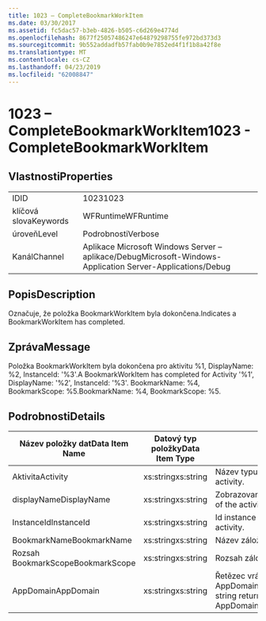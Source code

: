 ```yaml
---
title: 1023 – CompleteBookmarkWorkItem
ms.date: 03/30/2017
ms.assetid: fc5dac57-b3eb-4826-b505-c6d269e4774d
ms.openlocfilehash: 8677f25057486247e64879298755fe972bd373d3
ms.sourcegitcommit: 9b552addadfb57fab0b9e7852ed4f1f1b8a42f8e
ms.translationtype: MT
ms.contentlocale: cs-CZ
ms.lasthandoff: 04/23/2019
ms.locfileid: "62008847"
---
```

# <a name="1023---completebookmarkworkitem"></a><span data-ttu-id="9c6f1-102">1023 – CompleteBookmarkWorkItem</span><span class="sxs-lookup"><span data-stu-id="9c6f1-102">1023 - CompleteBookmarkWorkItem</span></span>
## <a name="properties"></a><span data-ttu-id="9c6f1-103">Vlastnosti</span><span class="sxs-lookup"><span data-stu-id="9c6f1-103">Properties</span></span>  
  
|||  
|-|-|  
|<span data-ttu-id="9c6f1-104">ID</span><span class="sxs-lookup"><span data-stu-id="9c6f1-104">ID</span></span>|<span data-ttu-id="9c6f1-105">1023</span><span class="sxs-lookup"><span data-stu-id="9c6f1-105">1023</span></span>|  
|<span data-ttu-id="9c6f1-106">klíčová slova</span><span class="sxs-lookup"><span data-stu-id="9c6f1-106">Keywords</span></span>|<span data-ttu-id="9c6f1-107">WFRuntime</span><span class="sxs-lookup"><span data-stu-id="9c6f1-107">WFRuntime</span></span>|  
|<span data-ttu-id="9c6f1-108">úroveň</span><span class="sxs-lookup"><span data-stu-id="9c6f1-108">Level</span></span>|<span data-ttu-id="9c6f1-109">Podrobnosti</span><span class="sxs-lookup"><span data-stu-id="9c6f1-109">Verbose</span></span>|  
|<span data-ttu-id="9c6f1-110">Kanál</span><span class="sxs-lookup"><span data-stu-id="9c6f1-110">Channel</span></span>|<span data-ttu-id="9c6f1-111">Aplikace Microsoft Windows Server – aplikace/Debug</span><span class="sxs-lookup"><span data-stu-id="9c6f1-111">Microsoft-Windows-Application Server-Applications/Debug</span></span>|  
  
## <a name="description"></a><span data-ttu-id="9c6f1-112">Popis</span><span class="sxs-lookup"><span data-stu-id="9c6f1-112">Description</span></span>  
 <span data-ttu-id="9c6f1-113">Označuje, že položka BookmarkWorkItem byla dokončena.</span><span class="sxs-lookup"><span data-stu-id="9c6f1-113">Indicates a BookmarkWorkItem has completed.</span></span>  
  
## <a name="message"></a><span data-ttu-id="9c6f1-114">Zpráva</span><span class="sxs-lookup"><span data-stu-id="9c6f1-114">Message</span></span>  
 <span data-ttu-id="9c6f1-115">Položka BookmarkWorkItem byla dokončena pro aktivitu %1, DisplayName: %2, InstanceId: '%3'.</span><span class="sxs-lookup"><span data-stu-id="9c6f1-115">A BookmarkWorkItem has completed for Activity '%1', DisplayName: '%2', InstanceId: '%3'.</span></span> <span data-ttu-id="9c6f1-116">BookmarkName: %4, BookmarkScope: %5.</span><span class="sxs-lookup"><span data-stu-id="9c6f1-116">BookmarkName: %4, BookmarkScope: %5.</span></span>  
  
## <a name="details"></a><span data-ttu-id="9c6f1-117">Podrobnosti</span><span class="sxs-lookup"><span data-stu-id="9c6f1-117">Details</span></span>  
  
|<span data-ttu-id="9c6f1-118">Název položky dat</span><span class="sxs-lookup"><span data-stu-id="9c6f1-118">Data Item Name</span></span>|<span data-ttu-id="9c6f1-119">Datový typ položky</span><span class="sxs-lookup"><span data-stu-id="9c6f1-119">Data Item Type</span></span>|<span data-ttu-id="9c6f1-120">Popis</span><span class="sxs-lookup"><span data-stu-id="9c6f1-120">Description</span></span>|  
|--------------------|--------------------|-----------------|  
|<span data-ttu-id="9c6f1-121">Aktivita</span><span class="sxs-lookup"><span data-stu-id="9c6f1-121">Activity</span></span>|<span data-ttu-id="9c6f1-122">xs:string</span><span class="sxs-lookup"><span data-stu-id="9c6f1-122">xs:string</span></span>|<span data-ttu-id="9c6f1-123">Název typu aktivity.</span><span class="sxs-lookup"><span data-stu-id="9c6f1-123">The type name of the activity.</span></span>|  
|<span data-ttu-id="9c6f1-124">displayName</span><span class="sxs-lookup"><span data-stu-id="9c6f1-124">DisplayName</span></span>|<span data-ttu-id="9c6f1-125">xs:string</span><span class="sxs-lookup"><span data-stu-id="9c6f1-125">xs:string</span></span>|<span data-ttu-id="9c6f1-126">Zobrazovaný název aktivity.</span><span class="sxs-lookup"><span data-stu-id="9c6f1-126">The display name of the activity.</span></span>|  
|<span data-ttu-id="9c6f1-127">InstanceId</span><span class="sxs-lookup"><span data-stu-id="9c6f1-127">InstanceId</span></span>|<span data-ttu-id="9c6f1-128">xs:string</span><span class="sxs-lookup"><span data-stu-id="9c6f1-128">xs:string</span></span>|<span data-ttu-id="9c6f1-129">Id instance aktivity.</span><span class="sxs-lookup"><span data-stu-id="9c6f1-129">The instance id of the activity.</span></span>|  
|<span data-ttu-id="9c6f1-130">BookmarkName</span><span class="sxs-lookup"><span data-stu-id="9c6f1-130">BookmarkName</span></span>|<span data-ttu-id="9c6f1-131">xs:string</span><span class="sxs-lookup"><span data-stu-id="9c6f1-131">xs:string</span></span>|<span data-ttu-id="9c6f1-132">Název záložky</span><span class="sxs-lookup"><span data-stu-id="9c6f1-132">The name of the bookmark.</span></span>|  
|<span data-ttu-id="9c6f1-133">Rozsah BookmarkScope</span><span class="sxs-lookup"><span data-stu-id="9c6f1-133">BookmarkScope</span></span>|<span data-ttu-id="9c6f1-134">xs:string</span><span class="sxs-lookup"><span data-stu-id="9c6f1-134">xs:string</span></span>|<span data-ttu-id="9c6f1-135">Rozsah záložky.</span><span class="sxs-lookup"><span data-stu-id="9c6f1-135">The scope of the bookmark.</span></span>|  
|<span data-ttu-id="9c6f1-136">AppDomain</span><span class="sxs-lookup"><span data-stu-id="9c6f1-136">AppDomain</span></span>|<span data-ttu-id="9c6f1-137">xs:string</span><span class="sxs-lookup"><span data-stu-id="9c6f1-137">xs:string</span></span>|<span data-ttu-id="9c6f1-138">Řetězec vrácený funkcí AppDomain.CurrentDomain.FriendlyName.</span><span class="sxs-lookup"><span data-stu-id="9c6f1-138">The string returned by AppDomain.CurrentDomain.FriendlyName.</span></span>|
